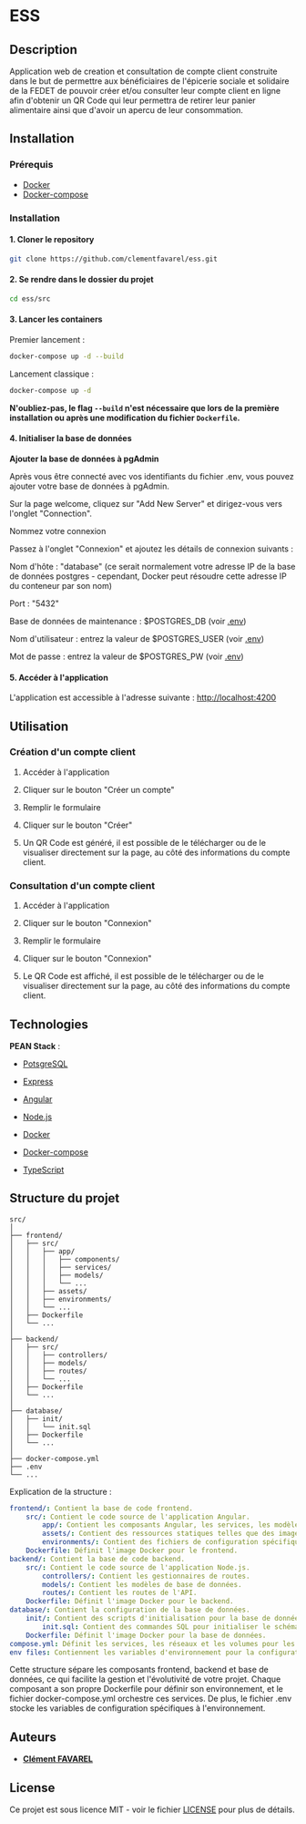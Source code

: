 # ESS

## Description

Application web de creation et consultation de compte client construite dans le but de permettre aux bénéficiaires de l'épicerie sociale et solidaire de la FEDET de pouvoir créer et/ou consulter leur compte client en ligne afin d'obtenir un QR Code qui leur permettra de retirer leur panier alimentaire ainsi que d'avoir un apercu de leur consommation.

## Installation

### Prérequis

-   [Docker](https://www.docker.com/)
-   [Docker-compose](https://docs.docker.com/compose/)

### Installation

#### 1. Cloner le repository

```sh
git clone https://github.com/clementfavarel/ess.git
```

#### 2. Se rendre dans le dossier du projet

```sh
cd ess/src
```

#### 3. Lancer les containers

Premier lancement :

```sh
docker-compose up -d --build
```

Lancement classique :

```sh
docker-compose up -d
```

**N'oubliez-pas, le flag `--build` n'est nécessaire que lors de la première installation ou après une modification du fichier `Dockerfile`.**

#### 4. Initialiser la base de données

**Ajouter la base de données à pgAdmin**

Après vous être connecté avec vos identifiants du fichier .env, vous pouvez ajouter votre base de données à pgAdmin.

Sur la page welcome, cliquez sur "Add New Server" et dirigez-vous vers l'onglet "Connection".

Nommez votre connexion

Passez à l'onglet "Connexion" et ajoutez les détails de connexion suivants :

Nom d'hôte : "database" (ce serait normalement votre adresse IP de la base de données postgres - cependant, Docker peut résoudre cette adresse IP du conteneur par son nom)

Port : "5432"

Base de données de maintenance : $POSTGRES_DB (voir [.env](.env))

Nom d'utilisateur : entrez la valeur de $POSTGRES_USER (voir [.env](.env))

Mot de passe : entrez la valeur de $POSTGRES_PW (voir [.env](.env))

#### 5. Accéder à l'application

L'application est accessible à l'adresse suivante : [http://localhost:4200](http://localhost:4200)

## Utilisation

### Création d'un compte client

1. Accéder à l'application

2. Cliquer sur le bouton "Créer un compte"

3. Remplir le formulaire

4. Cliquer sur le bouton "Créer"

5. Un QR Code est généré, il est possible de le télécharger ou de le visualiser directement sur la page, au côté des informations du compte client.

### Consultation d'un compte client

1. Accéder à l'application

2. Cliquer sur le bouton "Connexion"

3. Remplir le formulaire

4. Cliquer sur le bouton "Connexion"

5. Le QR Code est affiché, il est possible de le télécharger ou de le visualiser directement sur la page, au côté des informations du compte client.

## Technologies

**PEAN Stack** :

-   [PotsgreSQL](https://www.postgresql.org/)
-   [Express](https://expressjs.com/)
-   [Angular](https://angular.io/)
-   [Node.js](https://nodejs.org/en/)

-   [Docker](https://www.docker.com/)
-   [Docker-compose](https://docs.docker.com/compose/)
-   [TypeScript](https://www.typescriptlang.org/)

## Structure du projet

```plaintext
src/
│
├── frontend/
│   ├── src/
│   │   ├── app/
│   │   │   ├── components/
│   │   │   ├── services/
│   │   │   ├── models/
│   │   │   └── ...
│   │   ├── assets/
│   │   ├── environments/
│   │   └── ...
│   ├── Dockerfile
│   └── ...
│
├── backend/
│   ├── src/
│   │   ├── controllers/
│   │   ├── models/
│   │   ├── routes/
│   │   └── ...
│   ├── Dockerfile
│   └── ...
│
├── database/
│   ├── init/
│   │   └── init.sql
│   ├── Dockerfile
│   └── ...
│
├── docker-compose.yml
├── .env
└── ...
```

Explication de la structure :

```yaml
frontend/: Contient la base de code frontend.
    src/: Contient le code source de l'application Angular.
        app/: Contient les composants Angular, les services, les modèles, etc.
        assets/: Contient des ressources statiques telles que des images, des polices, etc.
        environments/: Contient des fichiers de configuration spécifiques à l'environnement.
    Dockerfile: Définit l'image Docker pour le frontend.
backend/: Contient la base de code backend.
    src/: Contient le code source de l'application Node.js.
        controllers/: Contient les gestionnaires de routes.
        models/: Contient les modèles de base de données.
        routes/: Contient les routes de l'API.
    Dockerfile: Définit l'image Docker pour le backend.
database/: Contient la configuration de la base de données.
    init/: Contient des scripts d'initialisation pour la base de données.
        init.sql: Contient des commandes SQL pour initialiser le schéma de la base de données.
    Dockerfile: Définit l'image Docker pour la base de données.
compose.yml: Définit les services, les réseaux et les volumes pour les conteneurs Docker.
env files: Contiennent les variables d'environnement pour la configuration des services.
```

Cette structure sépare les composants frontend, backend et base de données, ce qui facilite la gestion et l'évolutivité de votre projet. Chaque composant a son propre Dockerfile pour définir son environnement, et le fichier docker-compose.yml orchestre ces services. De plus, le fichier .env stocke les variables de configuration spécifiques à l'environnement.

## Auteurs

-   **[Clément FAVAREL](https://github.com/clementfavarel)**

## License

Ce projet est sous licence MIT - voir le fichier [LICENSE](LICENSE) pour plus de détails.
